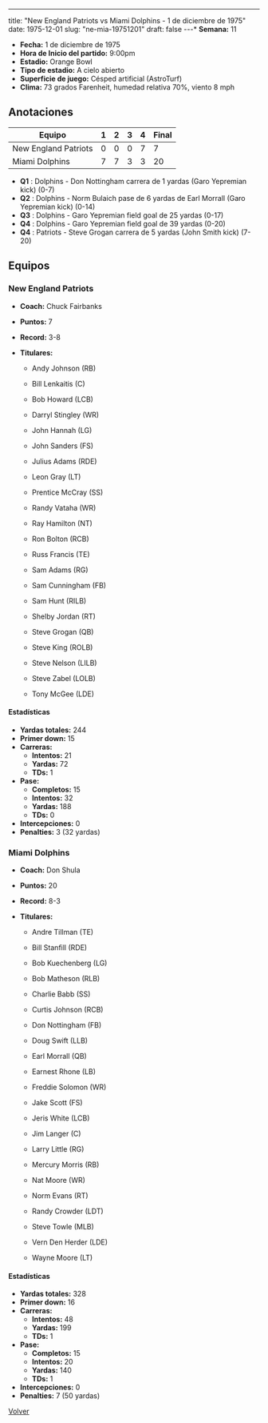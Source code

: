 ---
title: "New England Patriots vs Miami Dolphins - 1 de diciembre de 1975"
date: 1975-12-01
slug: "ne-mia-19751201"
draft: false
---* **Semana:** 11
* **Fecha:** 1 de diciembre de 1975
* **Hora de Inicio del partido:** 9:00pm
* **Estadio:** Orange Bowl
* **Tipo de estadio:** A cielo abierto
* **Superficie de juego:** Césped artificial (AstroTurf)
* **Clima:** 73 grados Farenheit, humedad relativa 70%, viento 8 mph




## Anotaciones
| Equipo | 1 | 2 | 3 | 4 | Final |
|--------|---|---|---|---|-------|
| New England Patriots  | 0 | 0 | 0 | 7  | 7 |
| Miami Dolphins  | 7 | 7 | 3 | 3  | 20 |
* **Q1** : Dolphins - Don Nottingham carrera de 1 yardas (Garo Yepremian kick) (0-7)
* **Q2** : Dolphins - Norm Bulaich pase de 6 yardas de Earl Morrall (Garo Yepremian kick) (0-14)
* **Q3** : Dolphins - Garo Yepremian field goal de 25 yardas (0-17)
* **Q4** : Dolphins - Garo Yepremian field goal de 39 yardas (0-20)
* **Q4** : Patriots - Steve Grogan carrera de 5 yardas (John Smith kick) (7-20)


## Equipos


### New England Patriots
* **Coach:** Chuck Fairbanks
* **Puntos:** 7
* **Record:** 3-8
* **Titulares:** 

  * Andy Johnson (RB) 

  * Bill Lenkaitis (C) 

  * Bob Howard (LCB) 

  * Darryl Stingley (WR) 

  * John Hannah (LG) 

  * John Sanders (FS) 

  * Julius Adams (RDE) 

  * Leon Gray (LT) 

  * Prentice McCray (SS) 

  * Randy Vataha (WR) 

  * Ray Hamilton (NT) 

  * Ron Bolton (RCB) 

  * Russ Francis (TE) 

  * Sam Adams (RG) 

  * Sam Cunningham (FB) 

  * Sam Hunt (RILB) 

  * Shelby Jordan (RT) 

  * Steve Grogan (QB) 

  * Steve King (ROLB) 

  * Steve Nelson (LILB) 

  * Steve Zabel (LOLB) 

  * Tony McGee (LDE) 

#### Estadísticas
* **Yardas totales:** 244
* **Primer down:** 15
* **Carreras:**
  * **Intentos:** 21
  * **Yardas:** 72
  * **TDs:** 1
* **Pase:**
  * **Completos:** 15
  * **Intentos:** 32
  * **Yardas:** 188
  * **TDs:** 0
* **Intercepciones:** 0
* **Penalties:** 3 (32 yardas)

### Miami Dolphins
* **Coach:** Don Shula
* **Puntos:** 20
* **Record:** 8-3
* **Titulares:** 

  * Andre Tillman (TE) 

  * Bill Stanfill (RDE) 

  * Bob Kuechenberg (LG) 

  * Bob Matheson (RLB) 

  * Charlie Babb (SS) 

  * Curtis Johnson (RCB) 

  * Don Nottingham (FB) 

  * Doug Swift (LLB) 

  * Earl Morrall (QB) 

  * Earnest Rhone (LB) 

  * Freddie Solomon (WR) 

  * Jake Scott (FS) 

  * Jeris White (LCB) 

  * Jim Langer (C) 

  * Larry Little (RG) 

  * Mercury Morris (RB) 

  * Nat Moore (WR) 

  * Norm Evans (RT) 

  * Randy Crowder (LDT) 

  * Steve Towle (MLB) 

  * Vern Den Herder (LDE) 

  * Wayne Moore (LT) 

#### Estadísticas
* **Yardas totales:** 328
* **Primer down:** 16
* **Carreras:**
  * **Intentos:** 48
  * **Yardas:** 199
  * **TDs:** 1
* **Pase:**
  * **Completos:** 15
  * **Intentos:** 20
  * **Yardas:** 140
  * **TDs:** 1
* **Intercepciones:** 0
* **Penalties:** 7 (50 yardas)


[Volver](/historia/1975)
